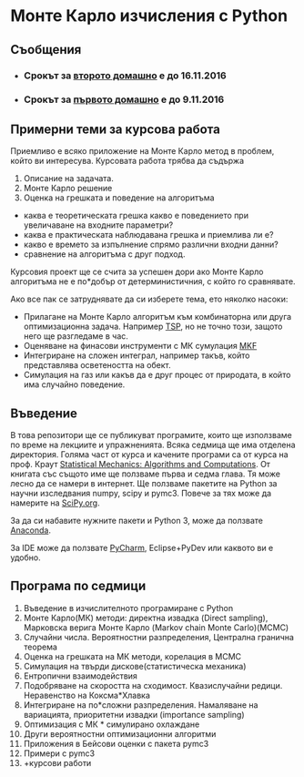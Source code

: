 # Монте Карло изчисления с Python


## Съобщения

* ### Срокът за [второто домашно](https://bitbucket.org/montebianco/mccpy/src/8a21d1bc594ccd29dd3aef853a5e7d4ccbfe740a/week5/homework_2/?at=master) е до 16.11.2016
* ### Срокът за [първото домашно](https://bitbucket.org/montebianco/mccpy/src/9ea1b1b665a6c8d195de4c6256ea124b317acded/week2*4/homework_1/?at=master) e до 9.11.2016


## Примерни теми за курсова работа

Приемливо е всяко приложение на Монте Карло метод в проблем, който ви интересува. Курсовата работа трябва да съдържа
1. Описание на задачата.
2. Монте Карло решение
3. Оценка на грешката и поведение на алгоритъма
 * каква е теоретическата грешка какво е поведението при увеличаване на входните параметри?
 * каква е практическата наблюдавана грешка и приемлива ли е?
 * какво е времето за изпълнение спрямо различни входни данни?
 * сравнение на алгоритъма с друг подход.
 
Курсовия проект ще се счита за успешен дори ако Монте Карло алгоритъма не е по*добър от детерминистичния, с който го сравнявате.

Ако все пак се затруднявате да си изберете тема, ето няколко насоки:
* Прилагане на Монте Карло алгоритъм към комбинаторна или друга оптимизационна задача. Например [TSP](https://en.wikipedia.org/wiki/Travelling_salesman_problem), но не точно този, защото него ще разгледаме в час.
* Оценяване на финасови инструменти с МК сумулация [MKF](https://en.wikipedia.org/wiki/Monte_Carlo_methods_in_finance)
* Интегриране на сложен интеграл, например такъв, който представлява осветеността на обект.
* Симулация на газ или какъв да е друг процес от природата, в който има случайно поведение.


## Въведение

В това репозитори ще се публикуват програмите, които ще използваме по време на лекциите и упражненията. Всяка седмица ще има отделена директория.
Голяма част от курса и качените програми са от курса на проф. Краут [Statistical Mechanics: Algorithms and Computations](https://www.coursera.org/learn/statistical*mechanics). От книгата със същото име ще ползваме първа и седма глава. Тя може лесно да се намери в интернет.
Ще ползваме пакетите на Python за научни изследвания numpy, scipy и pymc3. Повече за тях може да намерите на [SciPy.org](https://www.scipy.org/).

За да си набавите нужните пакети и Python 3, може да ползвате [Anaconda](https://www.continuum.io/downloads).

За IDE може да ползвате [PyCharm](https://www.jetbrains.com/pycharm/), Eclipse+PyDev или каквото ви е удобно.

## Програма по седмици

1. Въведение в изчислителното програмиране с Python
2. Монте Карло(МК) методи: директна извадка (Direct sampling), Марковска верига Монте Карло (Markov chain Monte Carlo)(MCMC)
3. Случайни числа. Вероятностни разпределения, Централна гранична теорема
4. Оценка на грешката на МК методи, корелация в MCMC
5. Симулация на твърди дискове(статистическа механика) 
6. Ентропични взаимодействия
7. Подобряване на скоростта на сходимост. Квазислучайни редици. Неравенство на Коксма*Хлавка
8. Интегриране на по*сложни разпределения. Намаляване на вариацията, приоритетни извадки (importance sampling)
9. Оптимизация с МК * симулирано охлаждане
10. Други вероятностни оптимизационни алгоритми
11. Приложения в Бейсови оценки с пакета pymc3
12. Примери с pymc3
13. +курсови работи